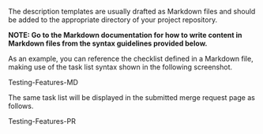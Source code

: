 


The description templates are usually drafted as Markdown files and should be added to the appropriate directory of your project repository.

**NOTE: Go to the Markdown documentation for how to write content in Markdown files from the syntax guidelines provided below.**

As an example, you can reference the checklist defined in a Markdown file, making use of the task list syntax shown in the following screenshot.

Testing-Features-MD

The same task list will be displayed in the submitted merge request page as follows.

Testing-Features-PR

